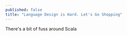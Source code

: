 ```yaml
---
published: false
title: "Language Design is Hard. Let's Go Shopping"
---
```


There's a bit of fuss around Scala